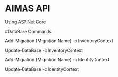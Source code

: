 # AIMAS API

Using ASP.Net Core


#DataBase Commands

Add-Migration {Migration Name} -c InventoryContext

Update-DataBase -c InventoryContext


Add-Migration {Migration Name} -c IdentityContext

Update-DataBase -c IdentityContext
